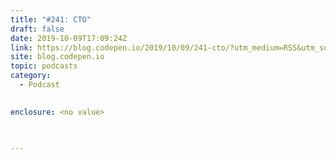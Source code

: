 ```yaml
---
title: "#241: CTO"
draft: false
date: 2019-10-09T17:09:24Z
link: https://blog.codepen.io/2019/10/09/241-cto/?utm_medium=RSS&utm_source=hune
site: blog.codepen.io
topic: podcasts
category:
  - Podcast
  

enclosure: <no value>
 
  

---
```

